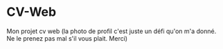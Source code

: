 # CV-Web
Mon projet cv web
(la photo de profil c'est juste un défi qu'on m'a donné. Ne le prenez pas mal s'il vous plait. Merci)
